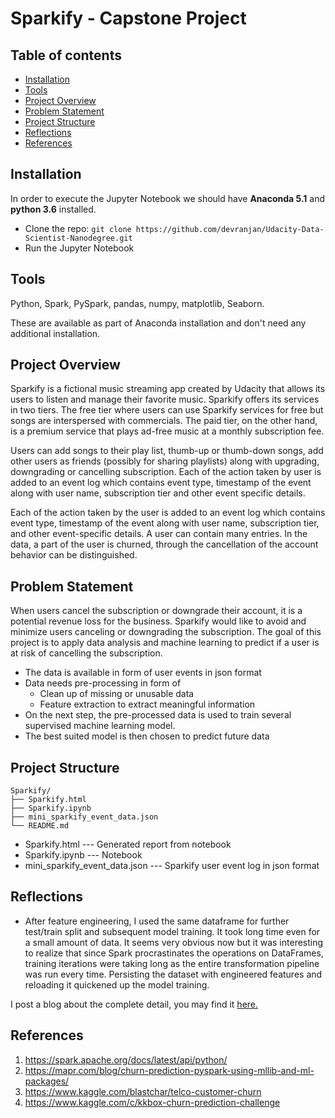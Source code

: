 # Sparkify - Capstone Project

## Table of contents

- [Installation](#installation)
- [Tools](#Tools)
- [Project Overview](#project-overview)
- [Problem Statement](#problem-statement)
- [Project Structure](#project-structure)
- [Reflections](#reflections)
- [References](#references)


## Installation

In order to execute the Jupyter Notebook we should have **Anaconda 5.1** and **python 3.6** installed. 

- Clone the repo: `git clone https://github.com/devranjan/Udacity-Data-Scientist-Nanodegree.git`
- Run the Jupyter Notebook

## Tools
Python,
Spark,
PySpark,
pandas,
numpy,
matplotlib,
Seaborn. 

These are available as part of Anaconda installation and don't need any additional installation.

## Project Overview

Sparkify is a fictional music streaming app created by Udacity that allows its users to listen and manage their favorite music. Sparkify offers its services in two tiers. The free tier where users can use Sparkify services for free but songs are interspersed with commercials. The paid tier, on the other hand, is a premium service that plays ad-free music at a monthly subscription fee.

Users can add songs to their play list, thumb-up or thumb-down songs, add other users as friends (possibly for sharing playlists) along with upgrading, downgrading or cancelling subscription. Each of the action taken by user is added to an event log which contains event type, timestamp of the event along with user name,  subscription tier and other event specific details.

Each of the action taken by the user is added to an event log which contains event type, timestamp of the event along with user name, subscription tier, and other event-specific details. A user can contain many entries. In the data, a part of the user is churned, through the cancellation of the account behavior can be distinguished.

## Problem Statement
When users cancel the subscription or downgrade their account, it is a potential revenue loss for the business. Sparkify would like to avoid and minimize users canceling or downgrading the subscription.
The goal of this project is to apply data analysis and machine learning to predict if a user is at risk of cancelling the subscription. 

- The data is available in form of user events in json format
- Data needs pre-processing in form of
	- Clean up of missing or unusable data
	- Feature extraction to extract meaningful information
- On the next step, the pre-processed data is used to train several supervised machine learning model.
- The best suited model is then chosen to predict future data

## Project Structure
```text
Sparkify/
├── Sparkify.html
├── Sparkify.ipynb
├── mini_sparkify_event_data.json
└── README.md
```

- Sparkify.html                 --- Generated report from notebook
- Sparkify.ipynb                --- Notebook
- mini_sparkify_event_data.json --- Sparkify user event log in json format

## Reflections
- After feature engineering, I used the same dataframe for further test/train split and subsequent model training. It took long time even for a small amount of data. It seems very obvious now but it was interesting to realize that since Spark procrastinates the operations on DataFrames, training iterations were taking long as the entire transformation pipeline was run every time. Persisting the dataset with engineered features and reloading it quickened up the model training.

I post a blog about the complete detail, you may find it [here.](https://medium.com/@devranjan/how-did-i-predict-user-churn-using-pyspark-in-sparkify-music-app-ed334e2fb2c9)

## References
1. https://spark.apache.org/docs/latest/api/python/
1. https://mapr.com/blog/churn-prediction-pyspark-using-mllib-and-ml-packages/
1. https://www.kaggle.com/blastchar/telco-customer-churn
1. https://www.kaggle.com/c/kkbox-churn-prediction-challenge
